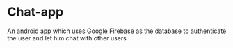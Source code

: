 # Chat-app
An android app which uses Google Firebase as the database to authenticate the user and let him chat with other users
